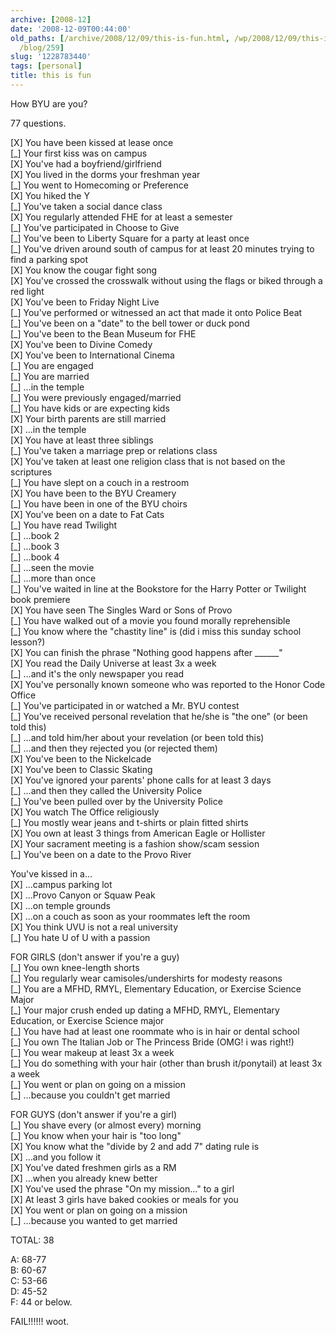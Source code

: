 ```yaml
---
archive: [2008-12]
date: '2008-12-09T00:44:00'
old_paths: [/archive/2008/12/09/this-is-fun.html, /wp/2008/12/09/this-is-fun/, /2008/12/09/this-is-fun/,
  /blog/259]
slug: '1228783440'
tags: [personal]
title: this is fun
---
```


How BYU are you?  
  
77 questions.  
  
[X] You have been kissed at lease once  
[\_] Your first kiss was on campus  
[X] You've had a boyfriend/girlfriend  
[X] You lived in the dorms your freshman year  
[\_] You went to Homecoming or Preference  
[X] You hiked the Y  
[\_] You've taken a social dance class  
[X] You regularly attended FHE for at least a semester  
[\_] You've participated in Choose to Give  
[\_] You've been to Liberty Square for a party at least once  
[\_] You've driven around south of campus for at least 20 minutes trying to find a parking spot  
[X] You know the cougar fight song  
[X] You've crossed the crosswalk without using the flags or biked through a red light  
[X] You've been to Friday Night Live  
[\_] You've performed or witnessed an act that made it onto Police Beat  
[\_] You've been on a "date" to the bell tower or duck pond  
[\_] You've been to the Bean Museum for FHE  
[X] You've been to Divine Comedy  
[X] You've been to International Cinema  
[\_] You are engaged  
[\_] You are married  
[\_] ...in the temple  
[\_] You were previously engaged/married  
[\_] You have kids or are expecting kids  
[X] Your birth parents are still married  
[X] ...in the temple  
[X] You have at least three siblings  
[\_] You've taken a marriage prep or relations class  
[X] You've taken at least one religion class that is not based on the scriptures  
[\_] You have slept on a couch in a restroom  
[X] You have been to the BYU Creamery  
[\_] You have been in one of the BYU choirs  
[X] You've been on a date to Fat Cats  
[\_] You have read Twilight  
[\_] ...book 2  
[\_] ...book 3  
[\_] ...book 4  
[\_] ...seen the movie  
[\_] ...more than once  
[\_] You've waited in line at the Bookstore for the Harry Potter or Twilight book premiere  
[X] You have seen The Singles Ward or Sons of Provo  
[\_] You have walked out of a movie you found morally reprehensible  
[\_] You know where the "chastity line" is (did i miss this sunday school lesson?)  
[X] You can finish the phrase "Nothing good happens after \_\_\_\_\_\_"  
[X] You read the Daily Universe at least 3x a week  
[\_] ...and it's the only newspaper you read  
[X] You've personally known someone who was reported to the Honor Code Office  
[\_] You've participated in or watched a Mr. BYU contest  
[\_] You've received personal revelation that he/she is "the one" (or been told this)  
[\_] ...and told him/her about your revelation (or been told this)  
[\_] ...and then they rejected you (or rejected them)  
[X] You've been to the Nickelcade  
[X] You've been to Classic Skating  
[X] You've ignored your parents' phone calls for at least 3 days  
[\_] ...and then they called the University Police  
[\_] You've been pulled over by the University Police  
[X] You watch The Office religiously  
[\_] You mostly wear jeans and t-shirts or plain fitted shirts  
[X] You own at least 3 things from American Eagle or Hollister  
[X] Your sacrament meeting is a fashion show/scam session  
[\_] You've been on a date to the Provo River  

You've kissed in a...  
[X] ...campus parking lot  
[X] ...Provo Canyon or Squaw Peak  
[X] ...on temple grounds  
[X] ...on a couch as soon as your roommates left the room  
[X] You think UVU is not a real university  
[\_] You hate U of U with a passion  

FOR GIRLS (don't answer if you're a guy)  
[\_] You own knee-length shorts  
[\_] You regularly wear camisoles/undershirts for modesty reasons  
[\_] You are a MFHD, RMYL, Elementary Education, or Exercise Science Major  
[\_] Your major crush ended up dating a MFHD, RMYL, Elementary Education, or Exercise Science major  
[\_] You have had at least one roommate who is in hair or dental school  
[\_] You own The Italian Job or The Princess Bride (OMG! i was right!)  
[\_] You wear makeup at least 3x a week  
[\_] You do something with your hair (other than brush it/ponytail) at least 3x a week  
[\_] You went or plan on going on a mission  
[\_] ...because you couldn't get married  


FOR GUYS (don't answer if you're a girl)  
[\_] You shave every (or almost every) morning  
[\_] You know when your hair is "too long"  
[X] You know what the "divide by 2 and add 7" dating rule is  
[X] ...and you follow it  
[X] You've dated freshmen girls as a RM  
[X] ...when you already knew better  
[X] You've used the phrase "On my mission..." to a girl  
[X] At least 3 girls have baked cookies or meals for you  
[X] You went or plan on going on a mission  
[\_] ...because you wanted to get married  


TOTAL: 38  

A: 68-77  
B: 60-67  
C: 53-66  
D: 45-52  
F: 44 or below.  
  
FAIL!!!!!! woot.

